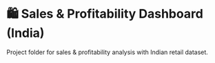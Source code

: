 # 🛍️ Sales & Profitability Dashboard (India)

Project folder for sales & profitability analysis with Indian retail dataset.
